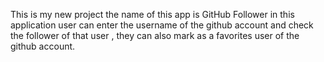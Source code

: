 This is my new project the name of this app is GitHub Follower in this 
application user can enter the username of the github account and check 
the follower of that user , they can also mark as a favorites user of the 
github account.
